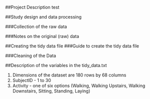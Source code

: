 ##Project Description
test

##Study design and data processing

###Collection of the raw data

###Notes on the original (raw) data

##Creating the tidy data file
###Guide to create the tidy data file

###Cleaning of the Data

##Description of the variables in the tidy_data.txt

1. Dimensions of the dataset are 180 rows by 68 columns
2. SubjectID - 1 to 30
3. Activity - one of six options (Walking, Walking Upstairs, Walking Downstairs, Sitting, Standing, Laying)

